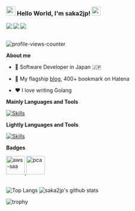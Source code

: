 ### <img src="https://media.giphy.com/media/hvRJCLFzcasrR4ia7z/giphy.gif" width="25px"> Hello World, I'm saka2jp!  <img src="https://github.com/TheDudeThatCode/TheDudeThatCode/blob/master/Assets/Earth.gif" width="24px">

<a href="https://www.linkedin.com/in/saka2jp/"><img align="left" src="https://img.shields.io/badge/LinkedIn-0A66C2?&style=for-the-badge&logo=LinkedIn&logoColor=white" /></a>
<a href="https://twitter.com/saka2jp"><img align="left" src="https://img.shields.io/badge/X-000000?style=for-the-badge&logo=x&logoColor=white" /></a>
<a href="mailto:saka2jp@gmail.com"><img align="left" src="https://img.shields.io/badge/Email-EA4335?&style=for-the-badge&logo=Gmail&logoColor=white" /></a>
<br/>
<br/>
<p align="left"> <img alt="profile-views-counter" src="https://komarev.com/ghpvc/?username=saka2jp&label=Profile%20views&color=blue&style=flat"/> </p>

**About me**

- 💼 Software Developer in Japan 🇯🇵

- 📝 My flagship [blog](https://jumpyoshim.hatenablog.com/entry/how-to-implement-python-code-with-high-maintainability-and-readability), 400+ bookmark on Hatena

- ❤️ I love writing Golang

**Mainly Languages and Tools**

[![Skills](https://skillicons.dev/icons?i=go,graphql,mysql,redis,docker,githubactions,gitlab,vscode)](https://skillicons.dev)

**Lightly Languages and Tools**

[![Skills](https://skillicons.dev/icons?i=python,ts,react,nextjs,aws,gcp)](https://skillicons.dev)

**Badges**

<a href="https://google.accredible.com/480392f1-d4cd-487c-bdd7-1f1251bfc836">
    <img height="50" alt="aws-saa" src="https://images.credly.com/size/110x110/images/0e284c3f-5164-4b21-8660-0d84737941bc/image.png">
</a>
<a href="https://google.accredible.com/480392f1-d4cd-487c-bdd7-1f1251bfc836#gs.0hs6vj">
    <img height="50" alt="pca" src="https://api.accredible.com/v1/frontend/credential_website_embed_image/badge/80406060">
</a>

<br/>
<br/>

![Top Langs](https://github-readme-stats-saka2jp.vercel.app/api/top-langs/?username=saka2jp&hide=html,ruby,css&layout=compact&theme=tokyonight&cache_seconds=43200)
![saka2jp's github stats](https://github-readme-stats-saka2jp.vercel.app/api?username=saka2jp&count_private=true&show_icons=true&hide_title=true&theme=tokyonight&cache_seconds=43200&card_width=400)

![trophy](https://github-profile-trophy.vercel.app/?username=saka2jp&theme=tokyonight&row=1&column=7)

